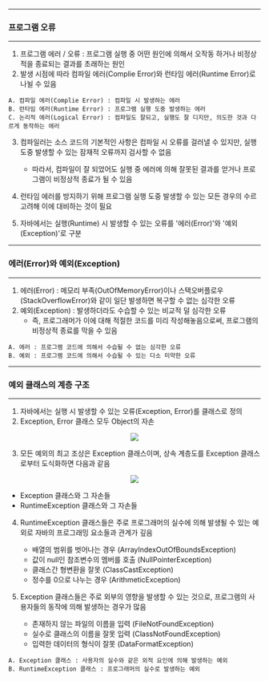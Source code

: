 -----
### 프로그램 오류
-----
1. 프로그램 에러 / 오류 : 프로그램 실행 중 어떤 원인에 의해서 오작동 하거나 비정상적을 종료되는 결과를 초래하는 원인
2. 발생 시점에 따라 컴파일 에러(Complie Error)와 런타임 에러(Runtime Error)로 나뉠 수 있음
```
A. 컴파일 에러(Complie Error) : 컴파일 시 발생하는 에러
B. 런타임 에러(Runtime Error) : 프로그램 실행 도중 발생하는 에러
C. 논리적 에러(Logical Error) : 컴파일도 잘되고, 실행도 잘 디지만, 의도한 것과 다르게 동작하는 에러
```
3. 컴파일러는 소스 코드의 기본적인 사항은 컴파일 시 오류를 걸러낼 수 있지만, 실행 도중 발생할 수 있는 잠재적 오류까지 검사할 수 없음
   - 따라서, 컴파일이 잘 되었어도 실행 중 에러에 의해 잘못된 결과를 얻거나 프로그램이 비정상적 종료가 될 수 있음

4. 런타임 에러를 방지하기 위해 프로그램 실행 도중 발생할 수 있는 모든 경우의 수르 고려해 이에 대비하는 것이 필요
5. 자바에서는 실행(Runtime) 시 발생할 수 있는 오류를 '에러(Error)'와 '예외(Exception)'로 구분

-----
### 에러(Error)와 예외(Exception)
-----
1. 에러(Error) : 메모리 부족(OutOfMemoryError)이나 스택오버플로우(StackOverflowError)와 같이 일단 발생하면 복구할 수 없는 심각한 오류
2. 예외(Exception) : 발생하더라도 수습할 수 있는 비교적 덜 심각한 오류
   - 즉, 프로그래머가 이에 대해 적절한 코드를 미리 작성해놓음으로써, 프로그램의 비정상적 종료를 막을 수 있음
```
A. 에러 : 프로그램 코드에 의해서 수습될 수 없는 심각한 오류
B. 예외 : 프로그램 코드에 의해서 수습될 수 있는 다소 미약한 오류
```

-----
### 예외 클래스의 계층 구조
-----
1. 자바에서는 실행 시 발생할 수 있는 오류(Exception, Error)를 클래스로 정의
2. Exception, Error 클래스 모두 Object의 자손
<div align="center">
<img src="https://github.com/sooyounghan/HTTP/assets/34672301/79690086-212a-4f13-ae89-739a33190a11">
</div>

3. 모든 예외의 최고 조상은 Exception 클래스이며, 상속 계층도를 Exception 클래스로부터 도식화하면 다음과 같음
<div align="center">
<img src="https://github.com/sooyounghan/HTTP/assets/34672301/81d4ecad-75d7-49ce-8698-300a721304c1">
</div>

  - Exception 클래스와 그 자손들
  - RuntimeException 클래스와 그 자손들

4. RuntimeException 클래스들은 주로 프로그래머의 실수에 의해 발생될 수 있는 예외로 자바의 프로그래밍 요소들과 관계가 깊음
   - 배열의 범위를 벗어나는 경우 (ArrayIndexOutOfBoundsException)
   - 값이 null인 참조변수의 멤버를 호출 (NullPointerException)
   - 클래스간 형변환을 잘못 (ClassCastException)
   - 정수를 0으로 나누는 경우 (ArithmeticException)

5. Exception 클래스들은 주로 외부의 영향을 발생할 수 있는 것으로, 프로그램의 사용자들의 동작에 의해 발생하는 경우가 많음
   - 존재하지 않는 파일의 이름을 입력 (FileNotFoundException)
   - 실수로 클래스의 이름을 잘못 입력 (ClassNotFoundException)
   - 입력한 데이터의 형식이 잘못 (DataFormatException)

```
A. Exception 클래스 : 사용자의 실수와 같은 외적 요인에 의해 발생하는 예외
B. RuntimeException 클래스 : 프로그래머의 실수로 발생하는 예외
```

